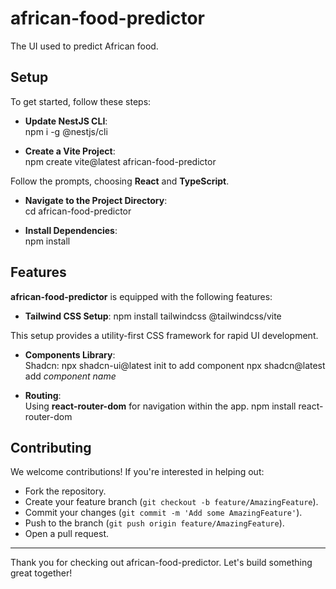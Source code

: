 # african-food-predictor
The UI used to predict African food.

## Setup

To get started, follow these steps:

- **Update NestJS CLI**:  
  npm i -g @nestjs/cli

- **Create a Vite Project**:  
  npm create vite@latest african-food-predictor

Follow the prompts, choosing **React** and **TypeScript**. 

- **Navigate to the Project Directory**:  
  cd african-food-predictor

- **Install Dependencies**:  
  npm install

## Features

**african-food-predictor** is equipped with the following features:

- **Tailwind CSS Setup**: 
  npm install tailwindcss @tailwindcss/vite

 This setup provides a utility-first CSS framework for rapid UI development.

- **Components Library**:  
Shadcn: npx shadcn-ui@latest init
to add component npx shadcn@latest add _component name_


- **Routing**:  
Using **react-router-dom** for navigation within the app.
  npm install react-router-dom


## Contributing

We welcome contributions! If you're interested in helping out:

- Fork the repository.
- Create your feature branch (`git checkout -b feature/AmazingFeature`).
- Commit your changes (`git commit -m 'Add some AmazingFeature'`).
- Push to the branch (`git push origin feature/AmazingFeature`).
- Open a pull request.


---

Thank you for checking out african-food-predictor. Let's build something great together!
